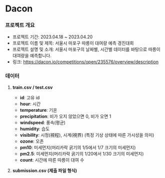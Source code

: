 # Dacon

### 프로젝트 개요

- 프로젝트 기간: 2023.04.18 ~ 2023.04.20
- 프로젝트 이름 및 제목: 서울시 마포구 따릉이 대여량 예측 경진대회
- 프로젝트 설명 및 소개: 서울시 마포구의 날짜별, 시간별 데이터를 바탕으로 따릉이 대여량을 예측합니다.
- 링크: https://dacon.io/competitions/open/235576/overview/description

### 데이터
1. **train.csv / test.csv**
   - **id**: 고유 id
   - **hour**: 시간
   - **temperature**: 기온
   - **precipitation**: 비가 오지 않았으면 0, 비가 오면 1
   - **windspeed**: 풍속(평균)
   - **humidity**: 습도
   - **visibility**: 시정(視程), 시계(視界) (특정 기상 상태에 따른 가시성을 의미)
   - **ozone**: 오존
   - **pm10**: 미세먼지(머리카락 굵기의 1/5에서 1/7 크기의 미세먼지)
   - **pm2.5**: 미세먼지(머리카락 굵기의 1/20에서 1/30 크기의 미세먼지)
   - **count**: 시간에 따른 따릉이 대여 수

2. **submission.csv (제출 파일 형식)**
